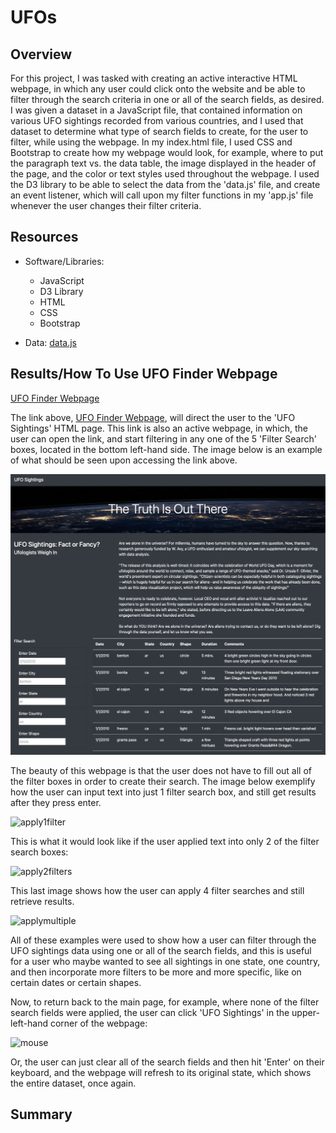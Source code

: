 # UFOs

## Overview 

For this project, I was tasked with creating an active interactive HTML webpage, in which any user could click onto the website and be able to filter through the search criteria in one or all of the search fields, as desired. I was given a dataset in a JavaScript file, that contained information on various UFO sightings recorded from various countries, and I used that dataset to determine what type of search fields to create, for the user to filter, while using the webpage. In my index.html file, I used CSS and Bootstrap to create how my webpage would look, for example, where to put the paragraph text vs. the data table, the image displayed in the header of the page, and the color or text styles used throughout the webpage. I used the D3 library to be able to select the data from the 'data.js' file, and create an event listener, which will call upon my filter functions in my 'app.js' file whenever the user changes their filter criteria.

## Resources 

* Software/Libraries:
  * JavaScript
  * D3 Library
  * HTML
  * CSS 
  * Bootstrap

* Data: [data.js](https://github.com/Lucky777b/UFOs/blob/main/static/js/data.js)

## Results/How To Use UFO Finder Webpage 

[UFO Finder Webpage](https://lucky777b.github.io/UFOs/)

The link above, [UFO Finder Webpage](https://lucky777b.github.io/UFOs/), will direct the user to the 'UFO Sightings' HTML page. This link is also an active webpage, in which, the user can open the link, and start filtering in any one of the 5 'Filter Search' boxes, located in the bottom left-hand side. The image below is an example of what should be seen upon accessing the link above.

![startupPage](https://github.com/Lucky777b/UFOs/blob/main/static/images/UFO_startup_page.png)

The beauty of this webpage is that the user does not have to fill out all of the filter boxes in order to create their search. The image below exemplify how the user can input text into just 1 filter search box, and still get results after they press enter. 

![apply1filter](apply_1_filter.png)

This is what it would look like if the user applied text into only 2 of the filter search boxes: 

![apply2filters](apply_2_filter.png)

This last image shows how the user can apply 4 filter searches and still retrieve results. 

![applymultiple](apply_multiple_filters.png)

All of these examples were used to show how a user can filter through the UFO sightings data using one or all of the search fields, and this is useful for a user who maybe wanted to see all sightings in one state, one country, and then incorporate more filters to be more and more specific, like on certain dates or certain shapes. 

Now, to return back to the main page, for example, where none of the filter search fields were applied, the user can click 'UFO Sightings' in the upper-left-hand corner of the webpage: 

![mouse](mouse_pointer.png)

Or, the user can just clear all of the search fields and then hit 'Enter' on their keyboard, and the webpage will refresh to its original state, which shows the entire dataset, once again. 

## Summary